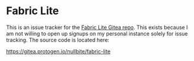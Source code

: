 # Fabric Lite

This is an issue tracker for the [Fabric Lite Gitea
repo](https://gitea.protogen.io/nullbite/fabric-lite). This exists because I am
not willing to open up signups on my personal instance solely for issue
tracking. The source code is located here:

https://gitea.protogen.io/nullbite/fabric-lite
